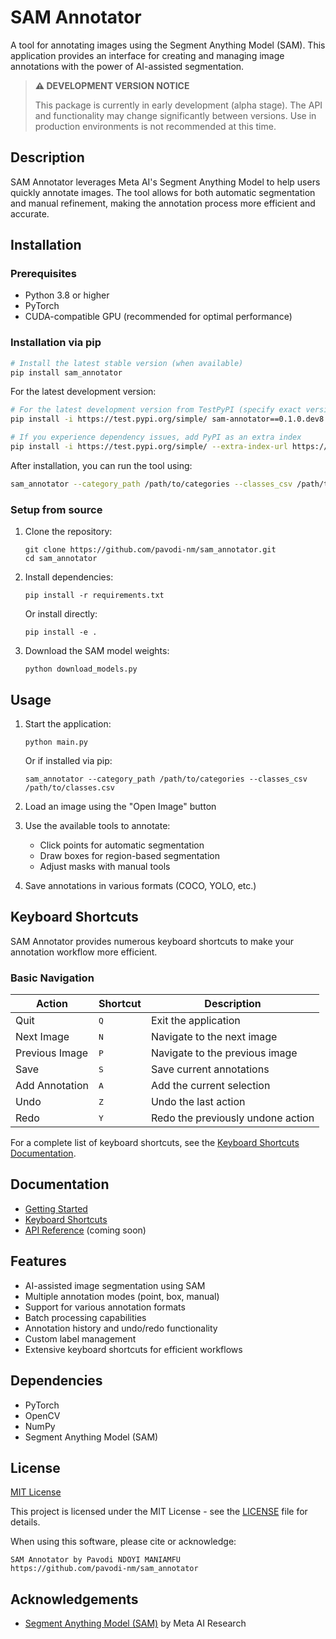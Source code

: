# SAM Annotator

A tool for annotating images using the Segment Anything Model (SAM). This application provides an interface for creating and managing image annotations with the power of AI-assisted segmentation.

> **⚠️ DEVELOPMENT VERSION NOTICE**
>
> This package is currently in early development (alpha stage). The API and functionality may change 
> significantly between versions. Use in production environments is not recommended at this time.

## Description

SAM Annotator leverages Meta AI's Segment Anything Model to help users quickly annotate images. The tool allows for both automatic segmentation and manual refinement, making the annotation process more efficient and accurate.

## Installation

### Prerequisites

- Python 3.8 or higher
- PyTorch
- CUDA-compatible GPU (recommended for optimal performance)

### Installation via pip

```bash
# Install the latest stable version (when available)
pip install sam_annotator
```

For the latest development version:

```bash
# For the latest development version from TestPyPI (specify exact version)
pip install -i https://test.pypi.org/simple/ sam-annotator==0.1.0.dev8

# If you experience dependency issues, add PyPI as an extra index
pip install -i https://test.pypi.org/simple/ --extra-index-url https://pypi.org/simple/ sam-annotator==0.1.0.dev8
```

After installation, you can run the tool using:

```bash
sam_annotator --category_path /path/to/categories --classes_csv /path/to/classes.csv
```

### Setup from source

1. Clone the repository:
   ```
   git clone https://github.com/pavodi-nm/sam_annotator.git
   cd sam_annotator
   ```

2. Install dependencies:
   ```
   pip install -r requirements.txt
   ```
   
   Or install directly:
   ```
   pip install -e .
   ```

3. Download the SAM model weights:
   ```
   python download_models.py
   ```

## Usage

1. Start the application:
   ```
   python main.py
   ```
   
   Or if installed via pip:
   ```
   sam_annotator --category_path /path/to/categories --classes_csv /path/to/classes.csv
   ```

2. Load an image using the "Open Image" button

3. Use the available tools to annotate:
   - Click points for automatic segmentation
   - Draw boxes for region-based segmentation
   - Adjust masks with manual tools

4. Save annotations in various formats (COCO, YOLO, etc.)

## Keyboard Shortcuts

SAM Annotator provides numerous keyboard shortcuts to make your annotation workflow more efficient.

### Basic Navigation

| Action | Shortcut | Description |
|--------|----------|-------------|
| Quit | <kbd>Q</kbd> | Exit the application |
| Next Image | <kbd>N</kbd> | Navigate to the next image |
| Previous Image | <kbd>P</kbd> | Navigate to the previous image |
| Save | <kbd>S</kbd> | Save current annotations |
| Add Annotation | <kbd>A</kbd> | Add the current selection |
| Undo | <kbd>Z</kbd> | Undo the last action |
| Redo | <kbd>Y</kbd> | Redo the previously undone action |

For a complete list of keyboard shortcuts, see the [Keyboard Shortcuts Documentation](https://pavodi-nm.github.io/sam_annotator/shortcuts/).

## Documentation

- [Getting Started](https://pavodi-nm.github.io/sam_annotator/)
- [Keyboard Shortcuts](https://pavodi-nm.github.io/sam_annotator/shortcuts/)
- [API Reference](https://pavodi-nm.github.io/sam_annotator/placeholder/) (coming soon)

## Features

- AI-assisted image segmentation using SAM
- Multiple annotation modes (point, box, manual)
- Support for various annotation formats
- Batch processing capabilities
- Annotation history and undo/redo functionality
- Custom label management
- Extensive keyboard shortcuts for efficient workflows

## Dependencies

- PyTorch
- OpenCV
- NumPy
- Segment Anything Model (SAM)

## License

[MIT License](LICENSE)

This project is licensed under the MIT License - see the [LICENSE](LICENSE) file for details.

When using this software, please cite or acknowledge:

```
SAM Annotator by Pavodi NDOYI MANIAMFU
https://github.com/pavodi-nm/sam_annotator
```

## Acknowledgements

- [Segment Anything Model (SAM)](https://github.com/facebookresearch/segment-anything) by Meta AI Research